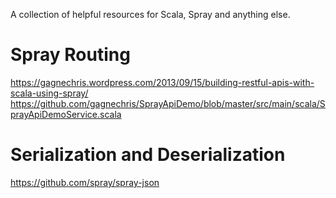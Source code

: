 A collection of helpful resources for Scala, Spray and anything else.

Spray Routing
=============
https://gagnechris.wordpress.com/2013/09/15/building-restful-apis-with-scala-using-spray/
https://github.com/gagnechris/SprayApiDemo/blob/master/src/main/scala/SprayApiDemoService.scala

Serialization and Deserialization
=================================
https://github.com/spray/spray-json

